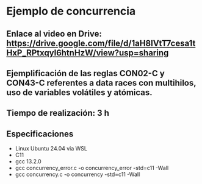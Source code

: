 # Ejemplo de concurrencia

## Enlace al video en Drive: https://drive.google.com/file/d/1aH8IVtT7cesa1tHxP_RPtxqyl6htnHzW/view?usp=sharing

## Ejemplificación de las reglas CON02-C y CON43-C referentes a data races con multihilos, uso de variables volátiles y atómicas.
## Tiempo de realización: 3 h

## Especificaciones
* Linux Ubuntu 24.04 via WSL
* C11
* gcc 13.2.0
* gcc concurrency_error.c -o concurrency_error -std=c11 -Wall
* gcc concurrency.c -o concurrency -std=c11 -Wall